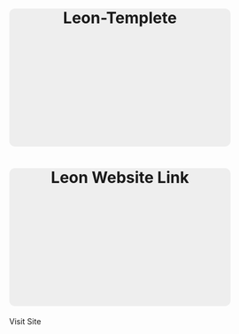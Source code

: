 # Leon-Templete

<html>
<head>
<style>
h1{
background-color: #eee;
width: 400px;
height: 250px;
border-radius: 10px;
text-align: center;
font-weight: bold;
}
</style>
</head>
<body>
<h1>Leon Website Link</h1>
<a>Visit Site</a>
</body>
</html>
